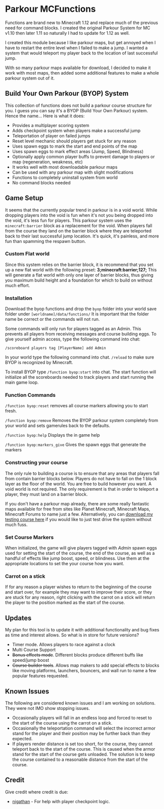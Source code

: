 # Parkour MCFunctions

Functions are brand new to Minecraft 1.12 and replace much of the previous need for command blocks. I created the original Parkour System for MC v1.10 then later 1.11 so naturally I had to update for 1.12 as well.

I created this module because I like parkour maps, but get annoyed when I have to restart the entire level when I failed to make a jump. I wanted a system that would teleport my player back to the location of last successful jump.

With so many parkour maps available for download, I decided to make it work with most maps, then added some additional features to make a whole parkour system out of it.

## Build Your Own Parkour (BYOP) System

This collection of functions does not build a parkour course structure for you. I guess you can say it's a BYOP (Build Your Own Parkour) system. Hence the name... Here is what it does:

* Provides a multiplayer scoring system
* Adds checkpoint system when players make a successful jump
* Teleportation of player on failed jumps
* Reset level mechanic should players get stuck for any reason
* Uses spawn eggs to mark the start and end points of the map
* Uses spawn eggs to mark effect areas (Jump, Speed, Blindness)
* Optionally apply common player buffs to prevent damage to players or map (regeneration, weakness, etc)
* It works well with most downloadable parkour maps
* Can be used with any parkour map with slight modifications
* Functions to completely uninstall system from world
* No command blocks needed

## Game Setup

It seems that the currently popular trend in parkour is in a void world. While dropping players into the void is fun when it's not you being dropped into the void, it's less fun for players. This parkour system uses the `minecraft:barrier` block as a replacement for the void. When players fall from the course they land on the barrier block where they are teleported back to their last successful jump location. It's quick, it's painless, and more fun than spamming the respawn button.  

### Custom Flat world

Since this system relies on the barrier block, it is recommend that you set up a new flat world with the following preset: **3;minecraft:barrier;127;** This will generate a flat world with only one layer of barrier blocks, thus giving you maximum build height and a foundation for which to build on without much effort.

### Installation

Download the byop functions and drop the `byop` folder into your world save folder under `[worldname]/data/functions/` It is important that the folder name be correct or the commands will not run.

Some commands will only run for players tagged as an Admin. This prevents all players from receiving messages and course building eggs. To give yourself admin access, type the following command into chat:

`/scoreboard players tag [PlayerName] add Admin`

In your world type the following command into chat. `/reload` to make sure BYOP is recognized by Minecraft.

To install BYOP type `/function byop:start`  into chat. The start function will initialize all the scoreboards needed to track players and start running the main game loop.

### Function Commands

`/function byop:reset` removes all course markers allowing you to start fresh.

`/function byop:remove` Removes the BYOP parkour system completely from your world and sets gamerules back to the defaults.

`/function byop:help` Displays the in game help

`/function byop:markers_give` Gives the spawn eggs that generate the markers


### Constructing your course

The only rule to building a course is to ensure that any areas that players fall from contain barrier blocks below. Players do not have to fall on the 1 block layer as the floor of the world. You are free to build however you want. A void world is not required. The only requirement is that in order to teleport a player, they must land on a barrier block.

If you don't have a parkour map already, there are some really fantastic maps available for free from sites like Planet Minecraft, Minecraft Maps, Minecraft Forums to name just a few. Alternatively, you can [download my testing course here](http://www.mediafire.com/file/dmqenxbcjore9lq/ParkourTestWorld.zip) if you would like to just test drive the system without much fuss.

### Set Course Markers

When initialized, the game will give players tagged with *Admin* spawn eggs used for setting the start of the course, the end of the course, as well as a handful of effects like jump boost, speed, or blindness. Use them at the appropriate locations to set the your course how you want.  


### Carrot on a stick

If for any reason a player wishes to return to the beginning of the course and start over, for example they may want to improve their score, or they are stuck for any reason, right clicking with the carrot on a stick will return the player to the position marked as the start of the course.

## Updates

My plan for this tool is to update it with additional functionality and bug fixes as time and interest allows. So what is in store for future versions?

* Timer mode. Allows players to race against a clock
* Multi Course Support
* ~~Bonus effects mode~~. Different blocks produce different buffs like speed/jump boost
* ~~Course builder tools~~. Allows map makers to add special effects to blocks like moving platforms, launchers, bouncers, and wall run to name a few popular features requested.

## Known Issues

The following are considered known issues and I am working on solutions. They were not IMO show stopping issues.

* Occasionally players will fall in an endless loop and forced to reset to the start of the course using the carrot on a stick.
* Occasionally the teleportation command will select the incorrect armor stand for the player and their position may be further back than they expected.
* If players render distance is set too short, for the course, they cannot teleport back to the start of the course. This is caused when the armor stand for the start of the course gets unloaded. The solution is to keep the course contained to a reasonable distance from the start of the course.

## Credit

Give credit where credit is due:

* [nigathan](http://www.minecraftforum.net/members/nigathan) - For help with player checkpoint logic.
